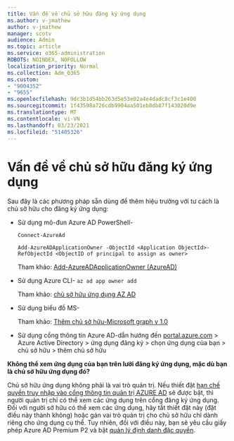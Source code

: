 ```yaml
---
title: Vấn đề về chủ sở hữu đăng ký ứng dụng
ms.author: v-jmathew
author: v-jmathew
manager: scotv
audience: Admin
ms.topic: article
ms.service: o365-administration
ROBOTS: NOINDEX, NOFOLLOW
localization_priority: Normal
ms.collection: Adm_O365
ms.custom:
- "9004352"
- "9655"
ms.openlocfilehash: 9dc3b1d54bb263d5e53e02a4e4dadc8cf3c1e400
ms.sourcegitcommit: 1f43598a726cdb9904aa501eb8db87f143020d9e
ms.translationtype: MT
ms.contentlocale: vi-VN
ms.lasthandoff: 03/23/2021
ms.locfileid: "51405326"
---
```

# <a name="app-registration-owner-issues"></a>Vấn đề về chủ sở hữu đăng ký ứng dụng

Sau đây là các phương pháp sẵn dùng để thêm hiệu trưởng với tư cách là chủ sở hữu cho đăng ký ứng dụng:

- Sử dụng mô-đun Azure AD PowerShell-

    `Connect-AzureAd`

    `Add-AzureADApplicationOwner -ObjectId <Application ObjectId>-RefObjectId <ObjectID of principal to assign as owner>`

    Tham khảo: [Add-AzureADApplicationOwner (AzureAD)](https://docs.microsoft.com/powershell/module/azuread/add-azureadapplicationowner)
- Sử dụng Azure CLI- `az ad app owner add`

    Tham khảo: [chủ sở hữu ứng dụng AZ AD](https://docs.microsoft.com/cli/azure/ad/app/owner)
- Sử dụng biểu đồ MS-

    Tham khảo: [Thêm chủ sở hữu-Microsoft graph v 1.0](https://docs.microsoft.com/graph/api/application-post-owners)
- Sử dụng cổng thông tin Azure AD-dẫn hướng đến [portal.azure.com](https://portal.azure.com/) > Azure Active Directory > ứng dụng đăng ký > chọn ứng dụng của bạn > chủ sở hữu > thêm chủ sở hữu

**Không thể xem ứng dụng của bạn trên lưỡi đăng ký ứng dụng, mặc dù bạn là chủ sở hữu ứng dụng đó?**

Chủ sở hữu ứng dụng không phải là vai trò quản trị. Nếu thiết đặt [hạn chế quyền truy nhập vào cổng thông tin quản trị AZURE AD](https://docs.microsoft.com/azure/active-directory/fundamentals/users-default-permissions) sẽ được bật, thì người quản trị chỉ có thể xem các ứng dụng trên cổng đăng ký ứng dụng. Đối với người sở hữu có thể xem các ứng dụng, hãy tắt thiết đặt này (đặt điều này thành không) hoặc gán vai trò quản trị cho chủ sở hữu chỉ dành riêng cho ứng dụng cụ thể. Tuy nhiên, đối với điều này, bạn sẽ yêu cầu giấy phép Azure AD Premium P2 và bật [quản lý định danh đặc quyền](https://docs.microsoft.com/azure/active-directory/privileged-identity-management/pim-configure).
